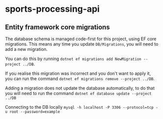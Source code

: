 # sports-processing-api

## Entity framework core migrations
The database schema is managed code-first for this project, using EF core migrations. 
This means any time you update `DB/Migrations`, you will need to add a new migration.

You can do this by running `dotnet ef migrations add NewMigration --project ../DB`.

If you realise this migration was incorrect and you don't want to apply it, you can run
the command `dotnet ef migrations remove --project ../DB`.

Adding a migration does not update the database automatically, to do that you will need to
run the command `dotnet ef database update --project ../DB`

Connecting to the DB locally `mysql -h localhost -P 3306 --protocol=tcp -u root --password=example`